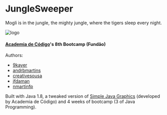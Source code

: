 # JungleSweeper
Mogli is in the jungle, the mighty jungle, where the tigers sleep every night.

![logo](https://github.com/9kayer/JungleSweeper/master/resources/pictures/JungleSweeper.jpg)

#### [Academia de Código](http://www.academiadecodigo.org/)'s 8th Bootcamp (Fundão)

Authors:
- [9kayer](https://github.com/9kayer)
- [andrbmartins](https://github.com/andrbmartins)
- [creativesousa](https://github.com/creativesousa)
- [jfdaman](https://github.com/jfdaman)
- [nmartinfp](https://github.com/nmartinfp)

Built with Java 1.8, a tweaked version of [Simple Java Graphics](http://horstmann.com/sjsu/graphics/) (developed by Academia de Código) and 4 weeks of bootcamp (3 of Java Programming).
